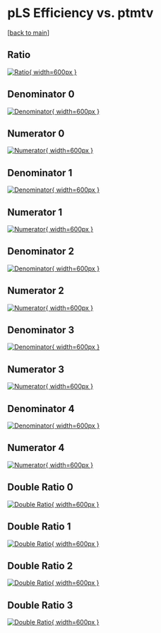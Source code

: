 # pLS Efficiency vs. ptmtv

[[back to main](./)]



## Ratio

[![Ratio](../mtv/var/pLS_base_11_1_eff_ptmtv.png){ width=600px }](../mtv/var/pLS_base_11_1_eff_ptmtv.pdf)

## Denominator 0

[![Denominator](../mtv/den/pLS_base_11_1_eff_ptmtv_den0.png){ width=600px }](../mtv/den/pLS_base_11_1_eff_ptmtv_den0.pdf)

## Numerator 0

[![Numerator](../mtv/num/pLS_base_11_1_eff_ptmtv_num0.png){ width=600px }](../mtv/num/pLS_base_11_1_eff_ptmtv_num0.pdf)

## Denominator 1

[![Denominator](../mtv/den/pLS_base_11_1_eff_ptmtv_den1.png){ width=600px }](../mtv/den/pLS_base_11_1_eff_ptmtv_den1.pdf)

## Numerator 1

[![Numerator](../mtv/num/pLS_base_11_1_eff_ptmtv_num1.png){ width=600px }](../mtv/num/pLS_base_11_1_eff_ptmtv_num1.pdf)

## Denominator 2

[![Denominator](../mtv/den/pLS_base_11_1_eff_ptmtv_den2.png){ width=600px }](../mtv/den/pLS_base_11_1_eff_ptmtv_den2.pdf)

## Numerator 2

[![Numerator](../mtv/num/pLS_base_11_1_eff_ptmtv_num2.png){ width=600px }](../mtv/num/pLS_base_11_1_eff_ptmtv_num2.pdf)

## Denominator 3

[![Denominator](../mtv/den/pLS_base_11_1_eff_ptmtv_den3.png){ width=600px }](../mtv/den/pLS_base_11_1_eff_ptmtv_den3.pdf)

## Numerator 3

[![Numerator](../mtv/num/pLS_base_11_1_eff_ptmtv_num3.png){ width=600px }](../mtv/num/pLS_base_11_1_eff_ptmtv_num3.pdf)

## Denominator 4

[![Denominator](../mtv/den/pLS_base_11_1_eff_ptmtv_den4.png){ width=600px }](../mtv/den/pLS_base_11_1_eff_ptmtv_den4.pdf)

## Numerator 4

[![Numerator](../mtv/num/pLS_base_11_1_eff_ptmtv_num4.png){ width=600px }](../mtv/num/pLS_base_11_1_eff_ptmtv_num4.pdf)

## Double Ratio 0

[![Double Ratio](../mtv/ratio/pLS_base_11_1_eff_ptmtv_ratio0.png){ width=600px }](../mtv/ratio/pLS_base_11_1_eff_ptmtv_ratio0.pdf)

## Double Ratio 1

[![Double Ratio](../mtv/ratio/pLS_base_11_1_eff_ptmtv_ratio1.png){ width=600px }](../mtv/ratio/pLS_base_11_1_eff_ptmtv_ratio1.pdf)

## Double Ratio 2

[![Double Ratio](../mtv/ratio/pLS_base_11_1_eff_ptmtv_ratio2.png){ width=600px }](../mtv/ratio/pLS_base_11_1_eff_ptmtv_ratio2.pdf)

## Double Ratio 3

[![Double Ratio](../mtv/ratio/pLS_base_11_1_eff_ptmtv_ratio3.png){ width=600px }](../mtv/ratio/pLS_base_11_1_eff_ptmtv_ratio3.pdf)

